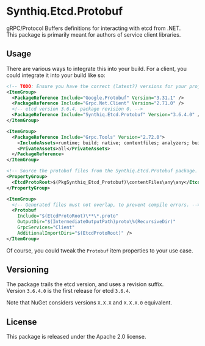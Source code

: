 # Synthiq.Etcd.Protobuf

gRPC/Protocol Buffers definitions for interacting with etcd from .NET. \
This package is primarily meant for authors of service client libraries.

## Usage

There are various ways to integrate this into your build.
For a client, you could integrate it into your build like so:

```xml
<!-- TODO: Ensure you have the correct (latest?) versions for your project. -->
<ItemGroup>
  <PackageReference Include="Google.Protobuf" Version="3.31.1" />
  <PackageReference Include="Grpc.Net.Client" Version="2.71.0" />
  <!-- etcd version 3.6.4, package revision 0. -->
  <PackageReference Include="Synthiq.Etcd.Protobuf" Version="3.6.4.0" />
</ItemGroup>

<ItemGroup>
  <PackageReference Include="Grpc.Tools" Version="2.72.0">
    <IncludeAssets>runtime; build; native; contentfiles; analyzers; buildtransitive</IncludeAssets>
    <PrivateAssets>all</PrivateAssets>
  </PackageReference>
</ItemGroup>

<!-- Source the protobuf files from the Synthiq.Etcd.Protobuf package. -->
<PropertyGroup>
  <EtcdProtoRoot>$(PkgSynthiq_Etcd_Protobuf)\contentFiles\any\any</EtcdProtoRoot>
</PropertyGroup>

<ItemGroup>
  <!-- Generated files must not overlap, to prevent compile errors. -->
  <Protobuf
    Include="$(EtcdProtoRoot)\**\*.proto"
    OutputDir="$(IntermediateOutputPath)proto\%(RecursiveDir)"
    GrpcServices="Client"
    AdditionalImportDirs="$(EtcdProtoRoot)" />
</ItemGroup>
```

Of course, you could tweak the `Protobuf` item properties to your use case.

## Versioning

The package trails the etcd version, and uses a revision suffix. \
Version `3.6.4.0` is the first release for etcd `3.6.4`.

Note that NuGet considers versions `X.X.X` and `X.X.X.0` equivalent.

## License

This package is released under the Apache 2.0 license.
